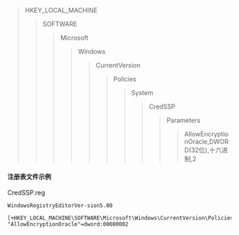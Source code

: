 > HKEY_LOCAL_MACHINE
>> SOFTWARE
>>> Microsoft
>>>> Windows
>>>>> CurrentVersion
>>>>>> Policies
>>>>>>> System
>>>>>>>> CredSSP
>>>>>>>>> Parameters
>>>>>>>>>> AllowEncryptionOracle,DWORD(32位),十六进制,2

#### 注册表文件示例
CredSSP.reg
```
WindowsRegistryEditorVer-sion5.00

[+HKEY_LOCAL_MACHINE\SOFTWARE\Microsoft\Windows\CurrentVersion\Policies\System\CredSSP\Parameters]
"AllowEncryptionOracle"=dword:00000002
```
